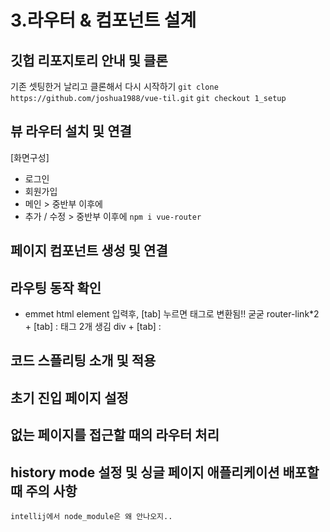 # 3.라우터 & 컴포넌트 설계

## 깃헙 리포지토리 안내 및 클론
기존 셋팅한거 날리고 클론해서 다시 시작하기
`git clone https://github.com/joshua1988/vue-til.git`
`git checkout 1_setup`

## 뷰 라우터 설치 및 연결
[화면구성]
- 로그인 
- 회원가입
- 메인 > 중반부 이후에
- 추가 / 수정 > 중반부 이후에
`npm i vue-router`

## 페이지 컴포넌트 생성 및 연결

## 라우팅 동작 확인
- emmet
html element 입력후, [tab] 누르면 태그로 변환됨!! 굳굳
router-link*2 + [tab] : 태그 2개 생김
div + [tab] : <div></div>

## 코드 스플리팅 소개 및 적용

## 초기 진입 페이지 설정

## 없는 페이지를 접근할 때의 라우터 처리

## history mode 설정 및 싱글 페이지 애플리케이션 배포할때 주의 사항

`intellij에서 node_module은 왜 안나오지..`
